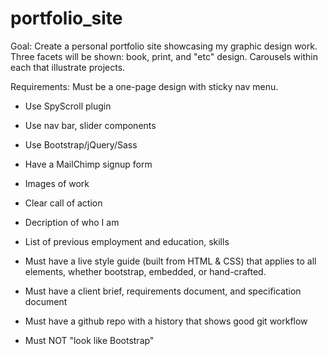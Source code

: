 portfolio_site
==============

Goal: 
Create a personal portfolio site showcasing my graphic design work. 
Three facets will be shown: book, print, and "etc" design. Carousels within each that illustrate projects. 

Requirements:
Must be a one-page design with sticky nav menu. 
- Use SpyScroll plugin
- Use nav bar, slider components
- Use Bootstrap/jQuery/Sass
- Have a MailChimp signup form

- Images of work
- Clear call of action
- Decription of who I am 
- List of previous employment and education, skills

- Must have a live style guide (built from HTML & CSS) that applies to all elements, whether bootstrap, embedded, or hand-crafted.
- Must have a client brief, requirements document, and specification document
- Must have a github repo with a history that shows good git workflow
- Must NOT "look like Bootstrap"
